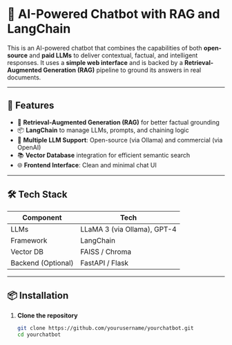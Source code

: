 # 🤖 AI-Powered Chatbot with RAG and LangChain

This is an AI-powered chatbot that combines the capabilities of both **open-source** and **paid LLMs** to deliver contextual, factual, and intelligent responses. It uses a **simple web interface** and is backed by a **Retrieval-Augmented Generation (RAG)** pipeline to ground its answers in real documents.

---

## 🚀 Features

- 🔁 **Retrieval-Augmented Generation (RAG)** for better factual grounding
- 📦 **LangChain** to manage LLMs, prompts, and chaining logic
- 🧠 **Multiple LLM Support**: Open-source (via Ollama) and commercial (via OpenAI)
- 📚 **Vector Database** integration for efficient semantic search
- 🌐 **Frontend Interface**: Clean and minimal chat UI

---

## 🛠️ Tech Stack

| Component        | Tech                       |
|------------------|----------------------------|
| LLMs             | LLaMA 3 (via Ollama), GPT-4 |
| Framework        | LangChain                  |
| Vector DB        | FAISS / Chroma              |
| Backend (Optional)| FastAPI / Flask           |

---

## 📦 Installation

1. **Clone the repository**
   ```bash
   git clone https://github.com/yourusername/yourchatbot.git
   cd yourchatbot

